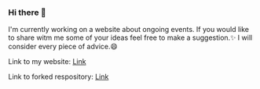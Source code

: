 ### Hi there 👋
I'm currently working on a website about ongoing events. If you would like to share witm me some of your ideas feel free to make a suggestion.✨ I will consider every piece of advice.😄

Link to my website: [Link](https://ukostuch.github.io)

Link to forked respository: [Link](https://github.com/ukostuch/AI_3D_reconstruction.git)

